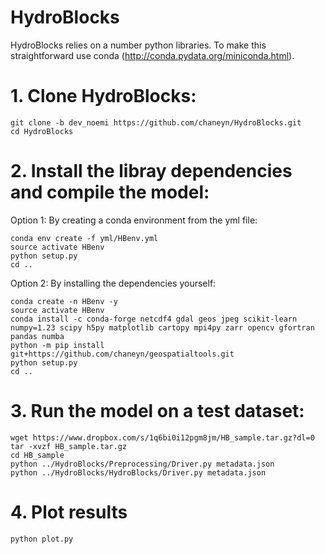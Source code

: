 HydroBlocks
==========

HydroBlocks relies on a number python libraries. To make this straightforward use conda (http://conda.pydata.org/miniconda.html).

# 1. Clone HydroBlocks:
```
git clone -b dev_noemi https://github.com/chaneyn/HydroBlocks.git
cd HydroBlocks
```

# 2. Install the libray dependencies and compile the model:
Option 1: By creating a conda environment from the yml file:
```
conda env create -f yml/HBenv.yml
source activate HBenv
python setup.py
cd ..
```

Option 2: By installing the dependencies yourself:
```
conda create -n HBenv -y
source activate HBenv
conda install -c conda-forge netcdf4 gdal geos jpeg scikit-learn numpy=1.23 scipy h5py matplotlib cartopy mpi4py zarr opencv gfortran pandas numba
python -m pip install git+https://github.com/chaneyn/geospatialtools.git
python setup.py
cd ..
```

# 3. Run the model on a test dataset:
```
wget https://www.dropbox.com/s/1q6bi0i12pgm8jm/HB_sample.tar.gz?dl=0
tar -xvzf HB_sample.tar.gz
cd HB_sample
python ../HydroBlocks/Preprocessing/Driver.py metadata.json
python ../HydroBlocks/HydroBlocks/Driver.py metadata.json 
```

# 4. Plot results 
```
python plot.py
```

